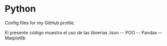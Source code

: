 # Python
Config files for my GitHub profile.

El presente código muestra el uso de las librerias Json -- POO -- Pandas -- Matplotlib
